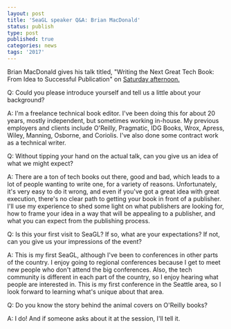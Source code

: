 ```yaml
---
layout: post
title: 'SeaGL speaker Q&A: Brian MacDonald'
status: publish
type: post
published: true
categories: news
tags: '2017'
---
```


Brian MacDonald gives his talk titled, "Writing the Next Great Tech Book: From Idea to Successful Publication" on [Saturday afternoon.](https://osem.seagl.org/conferences/seagl2017/program/proposals/369)

Q: Could you please introduce yourself and tell us a little about your background?

A: I'm a freelance technical book editor. I've been doing this for about 20 years, mostly independent, but sometimes working in-house. My previous employers and clients include O'Reilly, Pragmatic, IDG Books, Wrox, Apress, Wiley, Manning, Osborne, and Coriolis. I've also done some contract work as a technical writer.

Q: Without tipping your hand on the actual talk, can you give us an idea of what we might expect?

A: There are a ton of tech books out there, good and bad, which leads to a lot of people wanting to write one, for a variety of reasons. Unfortunately, it's very easy to do it wrong, and even if you've got a great idea with great execution, there's no clear path to getting your book in front of a publisher. I'll use my experience to shed some light on what publishers are looking for, how to frame your idea in a way that will be appealing to a publisher, and what you can expect from the publishing process.

Q: Is this your first visit to SeaGL? If so, what are your expectations? If not, can you give us your impressions of the event?

A: This is my first SeaGL, although I've been to conferences in other parts of the country. I enjoy going to regional conferences because I get to meet new people who don't attend the big conferences. Also, the tech community is different in each part of the country, so I enjoy hearing what people are interested in. This is my first conference in the Seattle area, so I look forward to learning what's unique about that area.

Q: Do you know the story behind the animal covers on O'Reilly books?

A: I do! And if someone asks about it at the session, I'll tell it.
